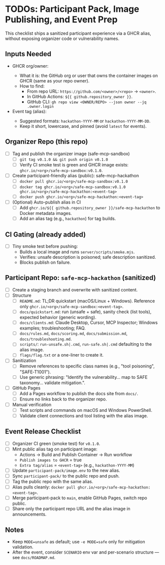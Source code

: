 # TODOs: Participant Pack, Image Publishing, and Event Prep

This checklist ships a sanitized participant experience via a GHCR alias, without exposing organizer code or vulnerability names.

## Inputs Needed
- GHCR org/owner: <enter here>
  - What it is: the GitHub org or user that owns the container images on GHCR (same as your repo owner).
  - How to find:
    - From repo URL: `https://github.com/<owner>/<repo>` → `<owner>`.
    - In GitHub Actions: `${{ github.repository_owner }}`.
    - GitHub CLI: `gh repo view <OWNER/REPO> --json owner --jq .owner.login`
- Event tag (alias): <enter here>
  - Suggested formats: `hackathon-YYYY-MM` or `hackathon-YYYY-MM-DD`.
  - Keep it short, lowercase, and pinned (avoid `latest` for events).

## Organizer Repo (this repo)
- [ ] Tag and publish the organizer image (safe-mcp-sandbox)
  - [ ] `git tag v0.1.0 && git push origin v0.1.0`
  - [ ] Verify CI smoke test is green and GHCR image exists: `ghcr.io/<org>/safe-mcp-sandbox:v0.1.0`.
- [ ] Create participant-friendly alias (public): safe-mcp-hackathon
  - [ ] `docker pull ghcr.io/<org>/safe-mcp-sandbox:v0.1.0`
  - [ ] `docker tag ghcr.io/<org>/safe-mcp-sandbox:v0.1.0 ghcr.io/<org>/safe-mcp-hackathon:<event-tag>`
  - [ ] `docker push ghcr.io/<org>/safe-mcp-hackathon:<event-tag>`
- [ ] (Optional) Auto-publish alias in CI
  - [ ] Add `ghcr.io/${{ github.repository_owner }}/safe-mcp-hackathon` to Docker metadata images.
  - [ ] Add an alias tag (e.g., `hackathon`) for tag builds.

## CI Gating (already added)
- [ ] Tiny smoke test before pushing:
  - Builds a local image and runs `server/scripts/smoke.mjs`.
  - Verifies: unsafe description is poisoned; safe description sanitized.
  - Blocks publish on failure.

## Participant Repo: `safe-mcp-hackathon` (sanitized)
- [ ] Create a staging branch and overwrite with sanitized content.
- [ ] Structure
  - [ ] `README.md`: TL;DR quickstart (macOS/Linux + Windows). Reference only `ghcr.io/<org>/safe-mcp-sandbox:<event-tag>`.
  - [ ] `docs/quickstart.md`: run (unsafe + safe), sanity check (list tools), expected behavior (generic wording).
  - [ ] `docs/clients.md`: Claude Desktop, Cursor, MCP Inspector; Windows examples; troubleshooting; FAQ.
  - [ ] `docs/rules.md`, `docs/scoring.md`, `docs/submission.md`, `docs/troubleshooting.md`.
  - [ ] `scripts/`: `run-unsafe.sh|.cmd`, `run-safe.sh|.cmd` defaulting to the alias image.
  - [ ] `flags/flag.txt` or a one-liner to create it.
- [ ] Sanitization
  - [ ] Remove references to specific class names (e.g., "tool poisoning", "SAFE‑T1001").
  - [ ] Use generic phrasing: "Identify the vulnerability… map to SAFE taxonomy… validate mitigation.".
- [ ] GitHub Pages
  - [ ] Add a Pages workflow to publish the docs site from `docs/`.
  - [ ] Ensure no links back to the organizer repo.
- [ ] Manual verification
  - [ ] Test scripts and commands on macOS and Windows PowerShell.
  - [ ] Validate client connections and tool listing with the alias image.

## Event Release Checklist
- [ ] Organizer CI green (smoke test) for `v0.1.0`.
- [ ] Mint public alias tag on participant image:
  - Actions → Build and Publish Container → Run workflow
  - `Publish images to GHCR` = true
  - `Extra tag/alias` = `<event-tag>` (e.g., `hackathon-YYYY-MM`)
- [ ] Update `participant-pack/image.env` to the new alias.
- [ ] Sync `participant-pack/` to the public repo and push.
- [ ] Tag the public repo with the same alias.
- [ ] Alias pulls cleanly: `docker pull ghcr.io/<org>/safe-mcp-hackathon:<event-tag>`.
- [ ] Merge participant-pack to `main`, enable GitHub Pages, switch repo public.
- [ ] Share only the participant repo URL and the alias image in announcements.

## Notes
- Keep `MODE=unsafe` as default; use `-e MODE=safe` only for mitigation validation.
- After the event, consider `SCENARIO` env var and per-scenario structure — see `docs/ROADMAP.md`.
